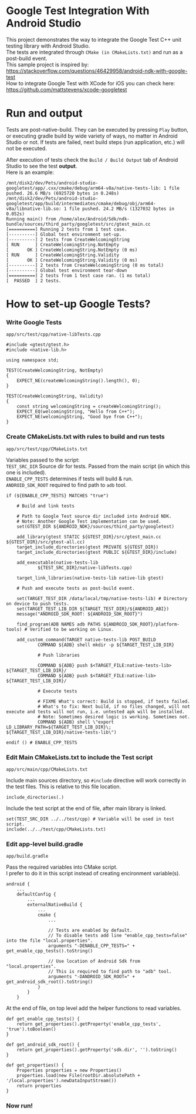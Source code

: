 # Google Test Integration With Android Studio

This project demonstrates the way to integrate the Google Test C++ unit testing library with Android Studio.  
The tests are integrated through `CMake (in CMakeLists.txt)` and run as a post-build event.  
This sample project is inspired by: https://stackoverflow.com/questions/46429958/android-ndk-with-google-test  
How to integrate Google Test with XCode for iOS you can check here: https://github.com/mattstevens/xcode-googletest

# Run and output

Tests are post-native-build. They can be executed by pressing `Play` button, or executing gradle build by wide variety of ways, no matter in Android Studio or not. If tests are failed, next build steps (run application, etc.) will not be executed.

After execution of tests check the `Build / Build Output` tab of Android Studio to see the test **output**.  
Here is an example:
```
/mnt/disk2/dev/Pets/android-studio-googletest/app/.cxx/cmake/debug/arm64-v8a/native-tests-lib: 1 file pushed. 26.6 MB/s (6925720 bytes in 0.248s)
/mnt/disk2/dev/Pets/android-studio-googletest/app/build/intermediates/cmake/debug/obj/arm64-v8a/libnative-lib.so: 1 file pushed. 24.2 MB/s (1327032 bytes in 0.052s)
Running main() from /home/alex/Android/Sdk/ndk-bundle/sources/third_party/googletest/src/gtest_main.cc
[==========] Running 2 tests from 1 test case.
[----------] Global test environment set-up.
[----------] 2 tests from CreateWelcomingString
[ RUN      ] CreateWelcomingString.NotEmpty
[       OK ] CreateWelcomingString.NotEmpty (0 ms)
[ RUN      ] CreateWelcomingString.Validity
[       OK ] CreateWelcomingString.Validity (0 ms)
[----------] 2 tests from CreateWelcomingString (0 ms total)
[----------] Global test environment tear-down
[==========] 2 tests from 1 test case ran. (1 ms total)
[  PASSED  ] 2 tests.
```
# How to set-up Google Tests?
### Write Google Tests
`app/src/test/cpp/native-libTests.cpp`
```
#include <gtest/gtest.h>
#include <native-lib.h>

using namespace std;

TEST(CreateWelcomingString, NotEmpty)
{
    EXPECT_NE(createWelcomingString().length(), 0);
}

TEST(CreateWelcomingString, Validity)
{
    const string welcomingString = createWelcomingString();
    EXPECT_EQ(welcomingString, "Hello from C++");
    EXPECT_NE(welcomingString, "Good bye from C++");
}

```

### Create CMakeLists.txt with rules to build and run tests

`app/src/test/cpp/CMakeLists.txt`

Variables passed to the script:  
`TEST_SRC_DIR` Source dir for tests. Passed from the main script (in which this one is included).  
`ENABLE_CPP_TESTS` determines if tests will build & run.  
`ANDROID_SDK_ROOT` required to find path to `adb` tool.  

```
if (${ENABLE_CPP_TESTS} MATCHES "true")

    # Build and link tests

    # Path to Google Test source dir included into Android NDK.
    # Note: Another Google Test implementation can be used.
    set(GTEST_DIR ${ANDROID_NDK}/sources/third_party/googletest)

    add_library(gtest STATIC ${GTEST_DIR}/src/gtest_main.cc ${GTEST_DIR}/src/gtest-all.cc)
    target_include_directories(gtest PRIVATE ${GTEST_DIR})
    target_include_directories(gtest PUBLIC ${GTEST_DIR}/include)

    add_executable(native-tests-lib
            ${TEST_SRC_DIR}/native-libTests.cpp)

    target_link_libraries(native-tests-lib native-lib gtest)

    # Push and execute tests as post-build event.

    set(TARGET_TEST_DIR /data/local/tmp/native-tests-lib) # Directory on device to push tests.
    set(TARGET_TEST_LIB_DIR ${TARGET_TEST_DIR}/${ANDROID_ABI})
    message("ANDROID_SDK_ROOT: ${ANDROID_SDK_ROOT}")

    find_program(ADB NAMES adb PATHS ${ANDROID_SDK_ROOT}/platform-tools) # Verified to be working on Linux.

    add_custom_command(TARGET native-tests-lib POST_BUILD
            COMMAND ${ADB} shell mkdir -p ${TARGET_TEST_LIB_DIR}

            # Push libraries

            COMMAND ${ADB} push $<TARGET_FILE:native-tests-lib> ${TARGET_TEST_LIB_DIR}/
            COMMAND ${ADB} push $<TARGET_FILE:native-lib> ${TARGET_TEST_LIB_DIR}/

            # Execute tests

            # FIXME What's correct: Build is stopped, if tests failed.
            # What's to fix: Next build, if no files changed, will not execute and tests will not run, i.e. untested apk will be installed.
            # Note: Sometimes desired logic is working. Sometimes not.
            COMMAND ${ADB} shell \"export LD_LIBRARY_PATH=${TARGET_TEST_LIB_DIR}\; ${TARGET_TEST_LIB_DIR}/native-tests-lib\")

endif () # ENABLE_CPP_TESTS
```

### Edit Main CMakeLists.txt to include the Test script

`app/src/main/cpp/CMakeLists.txt`

Include main sources directory, so `#include` directive will work correctly in the test files. This is relative to this file location.

`include_directories(.)`

Include the test script at the end of file, after main library is linked.
```
set(TEST_SRC_DIR ../../test/cpp) # Variable will be used in test script.
include(../../test/cpp/CMakeLists.txt)
```

### Edit app-level build.gradle

`app/build.gradle`

Pass the required variables into CMake script.  
I prefer to do it in this script instead of creating encironment variable(s).
```
android {
    ...
    defaultConfig {
        ...
        externalNativeBuild {
            ...
            cmake {
                ...

                // Tests are enabled by default.
                // To disable tests add line "enable_cpp_tests=false" into the file "local.properties".
                arguments "-DENABLE_CPP_TESTS=" + get_enable_cpp_tests().toString()

                // Use location of Android Sdk from "local.properties".
                // This is required to find path to "adb" tool.
                arguments "-DANDROID_SDK_ROOT=" + get_android_sdk_root().toString()
            }
        }
    }
```
At the end of file, on top level add the helper functions to read variables.
```
def get_enable_cpp_tests() {
    return get_properties().getProperty('enable_cpp_tests', 'true').toBoolean()
}

def get_android_sdk_root() {
    return get_properties().getProperty('sdk.dir', '').toString()
}

def get_properties() {
    Properties properties = new Properties()
    properties.load(new File(rootDir.absolutePath + '/local.properties').newDataInputStream())
    return properties
}
```
### Now run!
